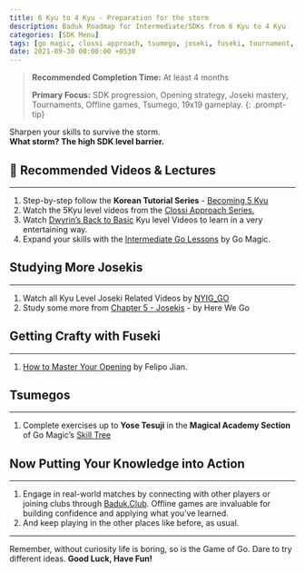 ```yaml
---
title: 6 Kyu to 4 Kyu - Preparation for the storm
description: Baduk Roadmap for Intermediate/SDKs from 6 Kyu to 4 Kyu
categories: [SDK Menu]
tags: [go magic, clossi approach, tsumego, joseki, fuseki, tournament, 19x19, baduk roadmap, go strategy]
date: 2021-09-30 00:00:00 +0530
---
```


> **Recommended Completion Time:** At least 4 months  
>
> **Primary Focus:** SDK progression, Opening strategy, Joseki mastery, Tournaments, Offline games, Tsumego, 19x19 gameplay.
{: .prompt-tip}

Sharpen your skills to survive the storm.<br>
**What storm? The high SDK level barrier.**

## 🎥 Recommended Videos & Lectures

---

1. Step-by-step follow the **Korean Tutorial Series** - <a href="https://youtube.com/playlist?list=PLO5jVlKbZT23uFrOJshQuLeL5Q4cbN0Hq&si=FQmYtsldRoK8s0Bd" target="_blank" rel="nofollow noopener noreferrer">Becoming 5 Kyu</a>
2. Watch the 5Kyu level videos from the <a href="https://youtube.com/playlist?list=PL5mVjO5OFYSymMy2Mixl7E5vpwFDO_0B4&si=C_V23Nfre_AJsK2M" target="_blank" rel="nofollow noopener noreferrer">Clossi Approach Series.</a>
3. Watch <a href="https://www.youtube.com/@dwyrin" target="_blank" rel="nofollow noopener noreferrer">Dwyrin’s Back to Basic</a> Kyu level Videos to learn in a very entertaining way.
4. Expand your skills with the <a href="https://youtube.com/playlist?list=PL4DLlaT_bvDHmyqDvrEXk7whW13Fdsq3Z&si=mUiklVnHHQghqYU1" target="_blank" rel="nofollow noopener noreferrer">Intermediate Go Lessons</a> by Go Magic.

## Studying More Josekis

---

1. Watch all Kyu Level Joseki Related Videos by <a href="https://youtube.com/playlist?list=PLoZIU5jkY_Y_Gfok4TDuCv6sO9pU_j2bQ&si=m_RQy02HeQXkcmHK" target="_blank" rel="nofollow noopener noreferrer">NYIG_GO</a>
2. Study some more from <a href="https://youtube.com/playlist?list=PLsIslX1eRChLX1hnK0phW0EGiME2zp9rc&si=eMATdMh_OlICAmRb" target="_blank" rel="nofollow noopener noreferrer">Chapter 5 - Josekis</a> - by Here We Go

## Getting Crafty with Fuseki

---

1. <a href="https://youtube.com/playlist?list=PLoZIU5jkY_Y_mlj_DvvVNleylBXvPWZAw&si=qUjp5J_I3r7CckaY" target="_blank" rel="nofollow noopener noreferrer">How to Master Your Opening</a> by Felipo Jian.

## Tsumegos

---

1. Complete exercises up to **Yose Tesuji** in the **Magical Academy Section** of Go Magic’s <a href="https://gomagic.org/go-problems/" target="_blank" rel="nofollow noopener noreferrer">Skill Tree</a> 

## Now Putting Your Knowledge into Action

---

1. Engage in real-world matches by connecting with other players or joining clubs through <a href="https://baduk.club" target="_blank" rel="nofollow noopener noreferrer">Baduk.Club</a>. Offline games are invaluable for building confidence and applying what you’ve learned.
2. And keep playing in the other places like before, as usual.

---

Remember, without curiosity life is boring, so is the Game of Go.
Dare to try different ideas.
**Good Luck, Have Fun!**